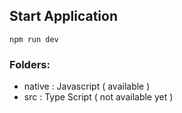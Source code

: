 ## Start Application


```npm run dev```


### Folders:


* native : Javascript ( available )
* src : Type Script ( not available yet )

